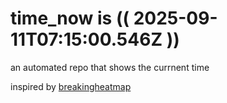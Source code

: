 # time_now is (( 2025-09-11T07:15:00.546Z ))

an automated repo that shows the currnent time

inspired by [breakingheatmap](https://github.com/breakingheatmap/breakingheatmap)